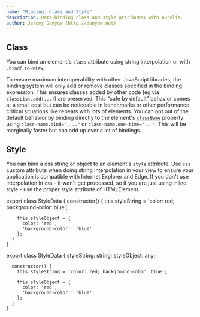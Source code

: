 ```yaml
---
name: "Binding: Class and Style"
description: Data-binding class and style attributes with Aurelia.
author: Jeremy Danyow (http://danyow.net)
---
```


## Class

You can bind an element's `class` attribute using string interpolation or with `.bind`/`.to-view`.

<code-listing heading="Class Binding">
  <source-code lang="HTML">
    <template>
      <div class="foo ${isActive ? 'active' : ''} bar"></div>
      <div class.bind="isActive ? 'active' : ''"></div>
      <div class.one-time="isActive ? 'active' : ''"></div>
    </template>
  </source-code>
</code-listing>

To ensure maximum interoperability with other JavaScript libraries, the binding system will only add or remove classes specified in the binding expression. This ensures classes added by other code (eg via `classList.add(...)`) are preserved. This "safe by default" behavior comes at a small cost but can be noticeable in benchmarks or other performance critical situations like repeats with lots of elements. You can opt out of the default behavior by binding directly to the element's [`className`](https://developer.mozilla.org/en-US/docs/Web/API/Element/className) property using `class-name.bind="...."` or `class-name.one-time="..."`. This will be marginally faster but can add up over a lot of bindings.

## Style

You can bind a css string or object to an element's `style` attribute. Use `css` custom attribute when doing string interpolation in your view to ensure your application is compatible with Internet Explorer and Edge.
If you don't use interpolation in `css` - it won't get processed, so if you are just using inline style - use the proper style attribute of HTMLElement.

<code-listing heading="Style Binding Data">
  <source-code lang="ES 2015/2016">
    export class StyleData {
      constructor() {
        this.styleString = 'color: red; background-color: blue';

        this.styleObject = {
          color: 'red',
          'background-color': 'blue'
        };
      }
    }
  </source-code>
  <source-code lang="TypeScript">
    export class StyleData {
      styleString: string;
      styleObject: any;

      constructor() {
        this.styleString = 'color: red; background-color: blue';

        this.styleObject = {
          color: 'red',
          'background-color': 'blue'
        };
      }
    }
  </source-code>
</code-listing>

<code-listing heading="Style Binding View">
  <source-code lang="HTML">
    <template>
      <div style.bind="styleString"></div>
      <div style.bind="styleObject"></div>
    </template>
  </source-code>
</code-listing>

<code-listing heading="Illegal Style Interpolation">
  <source-code lang="HTML">
    <template>
      <div style="width: ${width}px; height: ${height}px;"></div>
    </template>
  </source-code>
</code-listing>

<code-listing heading="Legal Style Interpolation">
  <source-code lang="HTML">
    <template>
      <div css="width: ${width}px; height: ${height}px;"></div>
    </template>
  </source-code>
</code-listing>

<code-listing heading="Won't Work Without Interpolation">
  <source-code lang="HTML">
    <template>
      <div css="width: 100px; height: 100px;"></div>
    </template>
  </source-code>
</code-listing>
